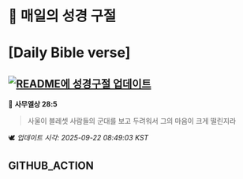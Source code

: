 # 🙏 매일의 성경 구절
# [Daily Bible verse]
## [![README에 성경구절 업데이트](https://github.com/DONGSUKA/first_test/actions/workflows/update-readme-bible.yml/badge.svg)](https://github.com/DONGSUKA/first_test/actions/workflows/update-readme-bible.yml)
<!-- START_BIBLE_VERSE -->
📖 **사무엘상 28:5**
> 사울이 블레셋 사람들의 군대를 보고 두려워서 그의 마음이 크게 떨린지라

🕊️ _업데이트 시각: 2025-09-22 08:49:03 KST_
  <!-- END_BIBLE_VERSE -->
## GITHUB_ACTION
